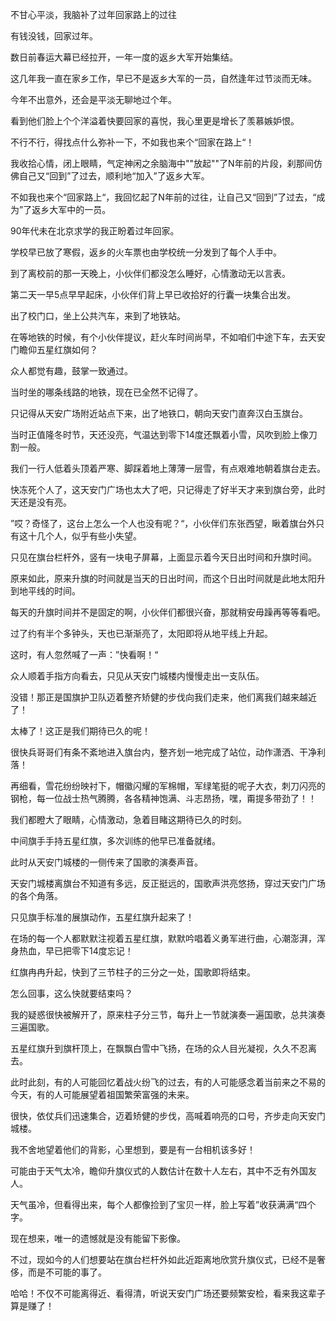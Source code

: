 不甘心平淡，我脑补了过年回家路上的过往



有钱没钱，回家过年。

数日前春运大幕已经拉开，一年一度的返乡大军开始集结。

这几年我一直在家乡工作，早已不是返乡大军的一员，自然逢年过节淡而无味。

今年不出意外，还会是平淡无聊地过个年。

看到他们脸上个个洋溢着快要回家的喜悦，我心里更是增长了羡慕嫉妒恨。

不行不行，得找点什么弥补一下，不如我也来个“回家在路上“！

我收拾心情，闭上眼睛，气定神闲之余脑海中""放起""了N年前的片段，刹那间仿佛自己又“回到”了过去，顺利地“加入”了返乡大军。

不如我也来个“回家路上“，我回忆起了N年前的过往，让自己又“回到”了过去，“成为”了返乡大军中的一员。



90年代未在北京求学的我正盼着过年回家。

学校早已放了寒假，返乡的火车票也由学校统一分发到了每个人手中。

到了离校前的那一天晚上，小伙伴们都没怎么睡好，心情激动无以言表。

第二天一早5点早早起床，小伙伴们背上早已收拾好的行囊一块集合出发。

出了校门口，坐上公共汽车，来到了地铁站。

在等地铁的时候，有个小伙伴提议，赶火车时间尚早，不如咱们中途下车，去天安门瞻仰五星红旗如何？

众人都觉有趣，鼓掌一致通过。





当时坐的哪条线路的地铁，现在已全然不记得了。

只记得从天安广场附近站点下来，出了地铁口，朝向天安门直奔汉白玉旗台。

当时正值隆冬时节，天还没亮，气温达到零下14度还飘着小雪，风吹到脸上像刀割一般。

我们一行人低着头顶着严寒、脚踩着地上薄薄一层雪，有点艰难地朝着旗台走去。





快冻死个人了，这天安门广场也太大了吧，只记得走了好半天才来到旗台旁，此时天还是没有亮。

”哎？奇怪了，这台上怎么一个人也没有呢？“，小伙伴们东张西望，瞅着旗台外只有这十几个人，似乎有些小失望。

只见在旗台栏杆外，竖有一块电子屏幕，上面显示着今天日出时间和升旗时间。

原来如此，原来升旗的时间就是当天的日出时间，而这个日出时间就是此地太阳升到地平线的时间。

每天的升旗时间并不是固定的啊，小伙伴们都很兴奋，那就稍安毋躁再等等看吧。





过了约有半个多钟头，天也已渐渐亮了，太阳即将从地平线上升起。

这时，有人忽然喊了一声：”快看啊！“

众人顺着手指方向看去，只见从天安门城楼内慢慢走出一支队伍。

没错！那正是国旗护卫队迈着整齐矫健的步伐向我们走来，他们离我们越来越近了！

太棒了！这正是我们期待已久的呢！

很快兵哥哥们有条不紊地进入旗台内，整齐划一地完成了站位，动作潇洒、干净利落！

再细看，雪花纷纷映衬下，帽徽闪耀的军棉帽，军绿笔挺的呢子大衣，刺刀闪亮的钢枪，每一位战士热气腾腾，各各精神饱满、斗志昂扬，嘿，甭提多带劲了！！

我们都瞪大了眼睛，心情激动，急着目睹这期待已久的时刻。



中间旗手手持五星红旗，多次训练的他早已准备就绪。

此时从天安门城楼的一侧传来了国歌的演奏声音。

天安门城楼离旗台不知道有多远，反正挺远的，国歌声洪亮悠扬，穿过天安门广场的各个角落。

只见旗手标准的展旗动作，五星红旗升起来了！



在场的每一个人都默默注视着五星红旗，默默吟唱着义勇军进行曲，心潮澎湃，浑身热血，早已把零下14度忘记！

红旗冉冉升起，快到了三节柱子的三分之一处，国歌即将结束。

怎么回事，这么快就要结束吗？

我的疑惑很快被解开了，原来柱子分三节，每升上一节就演奏一遍国歌，总共演奏三遍国歌。



五星红旗升到旗杆顶上，在飘飘白雪中飞扬，在场的众人目光凝视，久久不忍离去。

此时此刻，有的人可能回忆着战火纷飞的过去，有的人可能感念着当前来之不易的今天，有的人可能展望着祖国繁荣富强的未来。

很快，依仗兵们迅速集合，迈着矫健的步伐，高喊着响亮的口号，齐步走向天安门城楼。

我不舍地望着他们的背影，心里想到，要是有一台相机该多好！



可能由于天气太冷，瞻仰升旗仪式的人数估计在数十人左右，其中不乏有外国友人。

天气虽冷，但看得出来，每个人都像捡到了宝贝一样，脸上写着”收获满满“四个字。

现在想来，唯一的遗憾就是没有能留下影像。

不过，现如今的人们想要站在旗台栏杆外如此近距离地欣赏升旗仪式，已经不是奢侈，而是不可能的事了。

哈哈！不仅不可能离得近、看得清，听说天安门广场还要频繁安检，看来我这辈子算是赚了！









